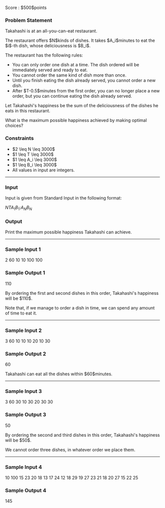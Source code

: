 
<div>

<span>

<span>

<p>
Score : $500$points
</p>

<div>

<section>

### **Problem Statement**

<p>
Takahashi is at an all-you-can-eat restaurant.
</p>

<p>
The restaurant offers $N$kinds of dishes. It takes $A_i$minutes to eat the $i$-th dish, whose deliciousness is $B_i$.
</p>

<p>
The restaurant has the following rules:
</p>

<ul>

<li>
You can only order one dish at a time. The dish ordered will be immediately served and ready to eat.
</li>

<li>
You cannot order the same kind of dish more than once.
</li>

<li>
Until you finish eating the dish already served, you cannot order a new dish.
</li>

<li>
After $T-0.5$minutes from the first order, you can no longer place a new order, but you can continue eating the dish already served.
</li>

</ul>

<p>
Let Takahashi's happiness be the sum of the deliciousness of the dishes he eats in this restaurant.
</p>

<p>
What is the maximum possible happiness achieved by making optimal choices?
</p>

</section>

</div>

<div>

<section>

### **Constraints**

<ul>

<li>
$2 \leq N \leq 3000$
</li>

<li>
$1 \leq T \leq 3000$
</li>

<li>
$1 \leq A_i \leq 3000$
</li>

<li>
$1 \leq B_i \leq 3000$
</li>

<li>
All values in input are integers.
</li>

</ul>

</section>

</div>

---

<div>

<div>

<section>

### **Input**

<p>
Input is given from Standard Input in the following format:
</p>

<div>

$N$$T$$A_1$$B_1$$:$$A_N$$B_N$
</div>

</section>

</div>

<div>

<section>

### **Output**

<p>
Print the maximum possible happiness Takahashi can achieve.
</p>

</section>

</div>

</div>

---

<div>

<section>

### **Sample Input 1**

<div>

2 60
10 10
100 100

</div>

</section>

</div>

<div>

<section>

### **Sample Output 1**

<div>

110

</div>

<p>
By ordering the first and second dishes in this order, Takahashi's happiness will be $110$.
</p>

<p>
Note that, if we manage to order a dish in time, we can spend any amount of time to eat it.
</p>

</section>

</div>

---

<div>

<section>

### **Sample Input 2**

<div>

3 60
10 10
10 20
10 30

</div>

</section>

</div>

<div>

<section>

### **Sample Output 2**

<div>

60

</div>

<p>
Takahashi can eat all the dishes within $60$minutes.
</p>

</section>

</div>

---

<div>

<section>

### **Sample Input 3**

<div>

3 60
30 10
30 20
30 30

</div>

</section>

</div>

<div>

<section>

### **Sample Output 3**

<div>

50

</div>

<p>
By ordering the second and third dishes in this order, Takahashi's happiness will be $50$.
</p>

<p>
We cannot order three dishes, in whatever order we place them.
</p>

</section>

</div>

---

<div>

<section>

### **Sample Input 4**

<div>

10 100
15 23
20 18
13 17
24 12
18 29
19 27
23 21
18 20
27 15
22 25

</div>

</section>

</div>

<div>

<section>

### **Sample Output 4**

<div>

145

</div>

</section>

</div>

</span>

</span>

</div>
